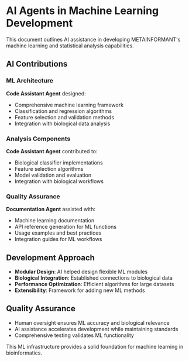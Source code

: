 # AI Agents in Machine Learning Development

This document outlines AI assistance in developing METAINFORMANT's machine learning and statistical analysis capabilities.

## AI Contributions

### ML Architecture
**Code Assistant Agent** designed:
- Comprehensive machine learning framework
- Classification and regression algorithms
- Feature selection and validation methods
- Integration with biological data analysis

### Analysis Components
**Code Assistant Agent** contributed to:
- Biological classifier implementations
- Feature selection algorithms
- Model validation and evaluation
- Integration with biological workflows

### Quality Assurance
**Documentation Agent** assisted with:
- Machine learning documentation
- API reference generation for ML functions
- Usage examples and best practices
- Integration guides for ML workflows

## Development Approach

- **Modular Design**: AI helped design flexible ML modules
- **Biological Integration**: Established connections to biological data
- **Performance Optimization**: Efficient algorithms for large datasets
- **Extensibility**: Framework for adding new ML methods

## Quality Assurance

- Human oversight ensures ML accuracy and biological relevance
- AI assistance accelerates development while maintaining standards
- Comprehensive testing validates ML functionality

This ML infrastructure provides a solid foundation for machine learning in bioinformatics.

